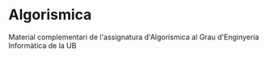 # Algorismica
Material complementari de l'assignatura d'Algorísmica al Grau d'Enginyeria Informàtica de la UB
